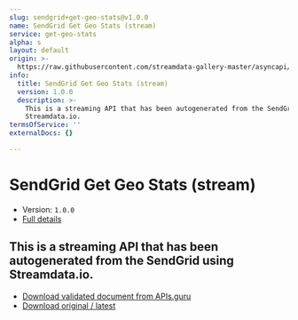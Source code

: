 ```yaml
---
slug: sendgrid+get-geo-stats@v1.0.0
name: SendGrid Get Geo Stats (stream)
service: get-geo-stats
alpha: s
layout: default
origin: >-
  https://raw.githubusercontent.com/streamdata-gallery-master/asyncapi/master/_listings/sendgrid/sendgrid-get-geo-stats-stream-async.md
info:
  title: SendGrid Get Geo Stats (stream)
  version: 1.0.0
  description: >-
    This is a streaming API that has been autogenerated from the SendGrid using
    Streamdata.io.
termsOfService: ''
externalDocs: {}

---
```

# SendGrid Get Geo Stats (stream)

* Version: `1.0.0`
* [Full details](../html/sendgrid+get-geo-stats@v1.0.0.html)



## This is a streaming API that has been autogenerated from the SendGrid using Streamdata.io.



* [Download validated document from APIs.guru](https://raw.githubusercontent.com/APIs-guru/asyncapi-directory/master/docs/APIs/sendgrid%2Bget-geo-stats%40v1.0.0.yaml)
* [Download original / latest](https://raw.githubusercontent.com/streamdata-gallery-master/asyncapi/master/_listings/sendgrid/sendgrid-get-geo-stats-stream-async.md)

<script type="application/ld+json">
{
  "@context": "http://schema.org/",
  "@type": "WebAPI",
  "description": "This is a streaming API that has been autogenerated from the SendGrid using Streamdata.io.",
  "documentation": "",

  "name": "SendGrid Get Geo Stats (stream)"
}
</script>
